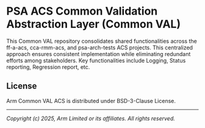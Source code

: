 
# PSA ACS Common Validation Abstraction Layer (Common VAL)

This Common VAL repository consolidates shared functionalities across the ff-a-acs, cca-rmm-acs, and psa-arch-tests ACS projects. This centralized approach ensures consistent implementation while eliminating redundant efforts among stakeholders. Key functionalities include Logging, Status reporting, Regression report, etc.


## License

Arm Common VAL ACS is distributed under BSD-3-Clause License.

--------------

*Copyright (c) 2025, Arm Limited or its affiliates. All rights reserved.*
